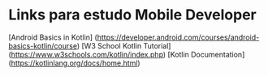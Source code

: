 # Links para estudo Mobile Developer

[Android Basics in Kotlin] (https://developer.android.com/courses/android-basics-kotlin/course)
[W3 School Kotlin Tutorial] (https://www.w3schools.com/kotlin/index.php)
[Kotlin Documentation] (https://kotlinlang.org/docs/home.html)